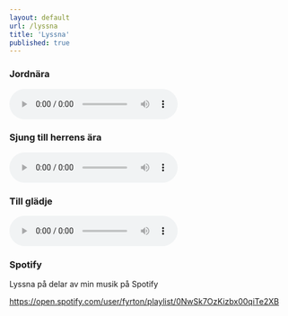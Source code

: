 ```yaml
---
layout: default
url: /lyssna
title: 'Lyssna'
published: true
---
```


### Jordnära
<audio controls="controls">
  <source type="audio/mp3" src="/lyssna/Jordnara.mp3"/>
  <p>Din webbläsare stödjer inte uppspelning av ljudfiler</p>
</audio>

### Sjung till herrens ära
<audio controls="controls">
  <source type="audio/mp3" src="/lyssna/Sjung_Till_Herrens_Ara.mp3"/>
  <p>Din webbläsare stödjer inte uppspelning av ljudfiler</p>
</audio>

### Till glädje
<audio controls="controls">
  <source type="audio/mp3" src="/lyssna/Till_gladje.mp3"/>
  <p>Din webbläsare stödjer inte uppspelning av ljudfiler</p>
</audio>


### Spotify
Lyssna på delar av min musik på Spotify

https://open.spotify.com/user/fyrton/playlist/0NwSk7OzKizbx00qiTe2XB



